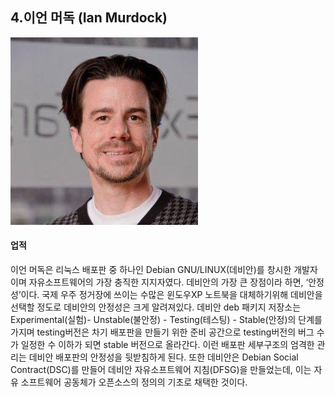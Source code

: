 ## **4.이언 머독 \(Ian Murdock\)**

![](/assets/mudok.jpg)      

#### 업적

이언 머독은 리눅스 배포판 중 하나인 Debian GNU/LINUX\(데비안\)를 창시한 개발자이며 자유소프트웨어의 가장 충직한 지지자였다. 데비안의 가장 큰 장점이라 하면, ‘안정성’이다. 국제 우주 정거장에 쓰이는 수많은 윈도우XP 노트북을 대체하기위해 데비안을 선택할 정도로 데비안의 안정성은 크게 알려져있다. 데비안 deb 패키지 저장소는 Experimental\(실험\)- Unstable\(불안정\) - Testing\(테스팅\) - Stable\(안정\)의 단계를 가지며 testing버전은 차기 배포판을 만들기 위한 준비 공간으로 testing버전의 버그 수가 일정한 수 이하가 되면 stable 버전으로 올라간다. 이런 배포판 세부구조의 엄격한 관리는 데비안 배포판의 안정성을 뒷받침하게 된다. 또한 데비안은 Debian Social Contract\(DSC\)를 만들어 데비안 자유소프트웨어 지침\(DFSG\)을 만들었는데, 이는 자유 소프트웨어 공동체가 오픈소스의 정의의 기초로 채택한 것이다.



